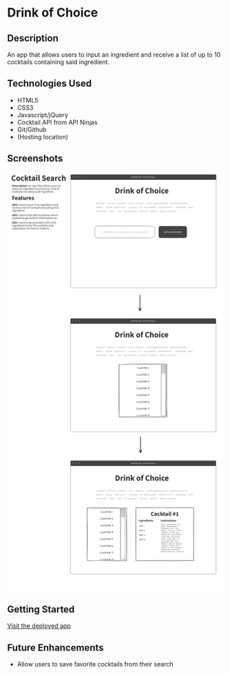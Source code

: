 # Drink of Choice

## Description

An app that allows users to input an ingredient and receive a list of up to 10 cocktails containing said ingredient.

## Technologies Used

- HTML5
- CSS3
- Javascript/jQuery
- Cocktail API from API Ninjas
- Git/Github
- (Hosting location)

## Screenshots

![Wireframe](wireframe.png)

## Getting Started

[Visit the deployed app](#)

## Future Enhancements

- Allow users to save favorite cocktails from their search
